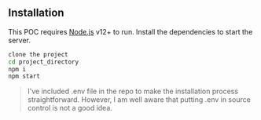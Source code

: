 ## Installation

This POC requires [Node.js](https://nodejs.org/) v12+ to run.
Install the dependencies to start the server.

```sh
clone the project
cd project_directory
npm i
npm start
```

> I've included .env file in the repo to make the installation process straightforward. However, I am well aware that putting .env in source control is not a good idea.
